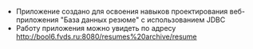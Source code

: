 - Приложение создано для освоения навыков проектирования веб-приложения "База данных резюме" с использованием JDBC
- Работу приложения можно увидеть по адресу http://bool6.fvds.ru:8080/resumes%20archive/resume
